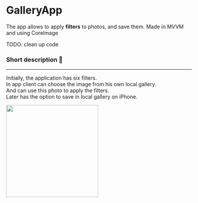# GalleryApp
The app allows to apply **filters** to photos, and save them.
Made in MVVM and using CoreImage

TODO: clean up code
 
### Short description :rocket:
------------------
Initially, the application has six filters.  
In app client can choose the image from his own local gallery.  
And can use this photo to apply the filters.  
Later has the option to save in local gallery on iPhone.


<img src="https://i.imgur.com/J2ryTb1.png" width="250">
